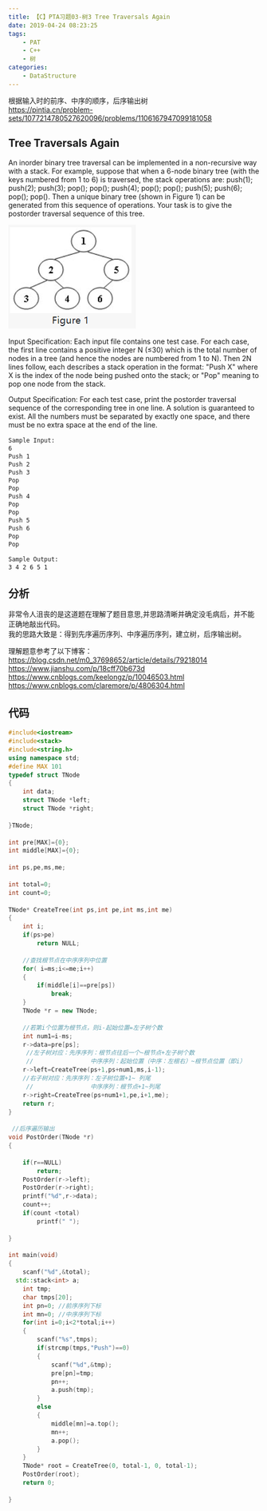 ```yaml
---
title: 【C】PTA习题03-树3 Tree Traversals Again
date: 2019-04-24 08:23:25
tags:
    - PAT
    - C++
    - 树
categories:
    - DataStructure
---
```

根据输入时的前序、中序的顺序，后序输出树  
https://pintia.cn/problem-sets/1077214780527620096/problems/1106167947099181058


<!-- more -->
## Tree Traversals Again
An inorder binary tree traversal can be implemented in a non-recursive way with a stack. For example, suppose that when a 6-node binary tree (with the keys numbered from 1 to 6) is traversed, the stack operations are: push(1); push(2); push(3); pop(); pop(); push(4); pop(); pop(); push(5); push(6); pop(); pop(). Then a unique binary tree (shown in Figure 1) can be generated from this sequence of operations. Your task is to give the postorder traversal sequence of this tree.

![](TreeTravesalsAgain/TF$Q9@W6~Q%1%`3W}PBTD1J.png)

Input Specification:
Each input file contains one test case. For each case, the first line contains a positive integer N (≤30) which is the total number of nodes in a tree (and hence the nodes are numbered from 1 to N). Then 2N lines follow, each describes a stack operation in the format: "Push X" where X is the index of the node being pushed onto the stack; or "Pop" meaning to pop one node from the stack.

Output Specification:
For each test case, print the postorder traversal sequence of the corresponding tree in one line. A solution is guaranteed to exist. All the numbers must be separated by exactly one space, and there must be no extra space at the end of the line.

```
Sample Input:  
6  
Push 1  
Push 2  
Push 3  
Pop  
Pop  
Push 4  
Pop  
Pop  
Push 5  
Push 6  
Pop  
Pop  
```
```
Sample Output:
3 4 2 6 5 1
```


## 分析

非常令人沮丧的是这道题在理解了题目意思,并思路清晰并确定没毛病后，并不能正确地敲出代码。  
我的思路大致是：得到先序遍历序列、中序遍历序列，建立树，后序输出树。 

理解题意参考了以下博客：
https://blog.csdn.net/m0_37698652/article/details/79218014  
https://www.jianshu.com/p/18cff70b673d  
https://www.cnblogs.com/keelongz/p/10046503.html  
https://www.cnblogs.com/claremore/p/4806304.html

## 代码
```C++
#include<iostream>
#include<stack>
#include<string.h>
using namespace std;
#define MAX 101
typedef struct TNode
{
    int data;
    struct TNode *left;
    struct TNode *right;
    
}TNode;

int pre[MAX]={0};
int middle[MAX]={0};

int ps,pe,ms,me;

int total=0;
int count=0;

TNode* CreateTree(int ps,int pe,int ms,int me)
{
    int i;
    if(ps>pe)
        return NULL;
    
    //查找根节点在中序序列中位置 
    for( i=ms;i<=me;i++)
    {
        if(middle[i]==pre[ps])
            break;
    }
    TNode *r = new TNode;
    
    //若第i个位置为根节点，则i-起始位置=左子树个数
    int num1=i-ms;
    r->data=pre[ps];
     //左子树对应：先序序列：根节点往后一个~根节点+左子树个数
     //                中序序列：起始位置（中序：左根右）~根节点位置（即i） 
    r->left=CreateTree(ps+1,ps+num1,ms,i-1);
    //右子树对应：先序序列：左子树位置+1~ 列尾 
     //                中序序列：根节点+1~列尾 
    r->right=CreateTree(ps+num1+1,pe,i+1,me); 
    return r;
}

 //后序遍历输出 
void PostOrder(TNode *r)
{
    
    if(r==NULL)
        return;
    PostOrder(r->left);
    PostOrder(r->right);
    printf("%d",r->data);
    count++;
    if(count <total)
        printf(" ");
    
}

int main(void)
{
    scanf("%d",&total);
  std::stack<int> a;
    int tmp;
    char tmps[20];
    int pn=0; //前序序列下标
    int mn=0; //中序序列下标 
    for(int i=0;i<2*total;i++)
    {
        scanf("%s",tmps);
        if(strcmp(tmps,"Push")==0)
        {
            scanf("%d",&tmp);
            pre[pn]=tmp;
            pn++;
            a.push(tmp);
        }
        else
        {
            middle[mn]=a.top();
            mn++;
            a.pop();
        }
    }
    TNode* root = CreateTree(0, total-1, 0, total-1);
    PostOrder(root);
    return 0;
    
}
```